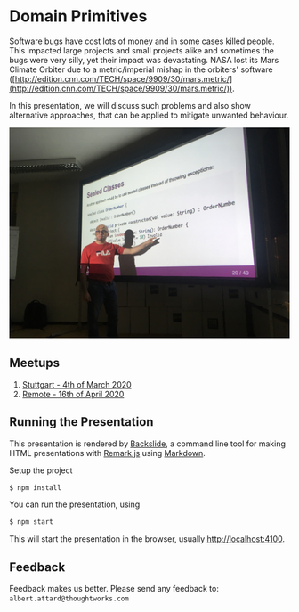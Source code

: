 # Domain Primitives

Software bugs have cost lots of money and in some cases killed people.  This impacted large projects and small projects alike and sometimes the bugs were very silly, yet their impact was devastating.  NASA lost its Mars Climate Orbiter due to a metric/imperial mishap in the orbiters' software ([http://edition.cnn.com/TECH/space/9909/30/mars.metric/](http://edition.cnn.com/TECH/space/9909/30/mars.metric/)).

In this presentation, we will discuss such problems and also show alternative approaches, that can be applied to mitigate unwanted behaviour.

![Presentation](assets/photos/2020-03-04/Photo%206.jpg)

## Meetups

1. [Stuttgart - 4th of March 2020](https://www.meetup.com/en-AU/meetup-group-LNHuxrrO/events/268624312/)
1. [Remote - 16th of April 2020](https://www.meetup.com/de-DE/ThoughtWorks-Berlin/events/269785269/)

## Running the Presentation

This presentation is rendered by [Backslide](https://www.npmjs.com/package/backslide), a command line tool for making HTML presentations with [Remark.js](https://github.com/gnab/remark) using [Markdown](https://github.com/adam-p/markdown-here/wiki/Markdown-Cheatsheet).

Setup the project

```bash
$ npm install
```

You can run the presentation, using

```bash
$ npm start
```

This will start the presentation in the browser, usually [http://localhost:4100](http://localhost:4100).

## Feedback

Feedback makes us better.  Please send any feedback to: `albert.attard@thoughtworks.com`
